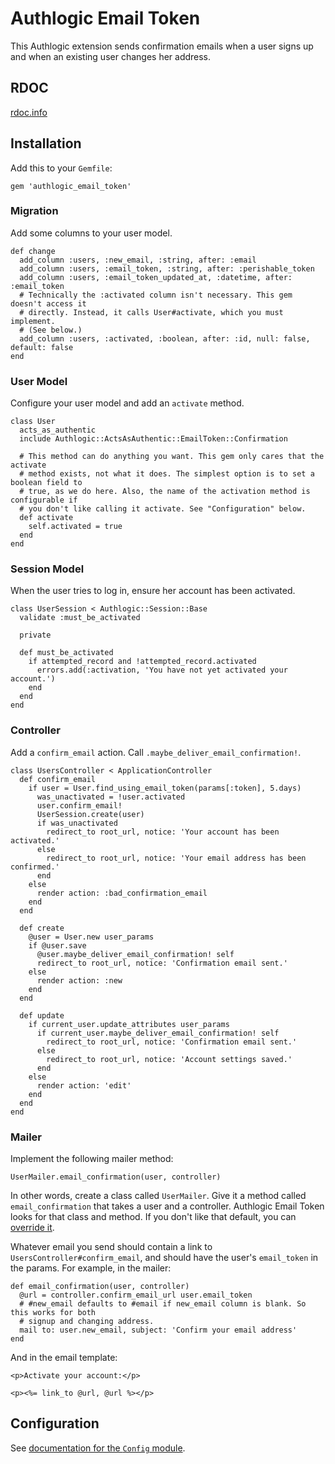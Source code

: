 # Authlogic Email Token

This Authlogic extension sends confirmation emails when a user signs up and when an
existing user changes her address.

## RDOC

[rdoc.info](http://rdoc.info/github/jarrett/authlogic_email_token/master/index)

## Installation

Add this to your `Gemfile`:

    gem 'authlogic_email_token'

### Migration

Add some columns to your user model.

    def change
      add_column :users, :new_email, :string, after: :email
      add_column :users, :email_token, :string, after: :perishable_token
      add_column :users, :email_token_updated_at, :datetime, after: :email_token
      # Technically the :activated column isn't necessary. This gem doesn't access it
      # directly. Instead, it calls User#activate, which you must implement.
      # (See below.)
      add_column :users, :activated, :boolean, after: :id, null: false, default: false
    end

### User Model

Configure your user model and add an `activate` method.
  
    class User
      acts_as_authentic
      include Authlogic::ActsAsAuthentic::EmailToken::Confirmation
      
      # This method can do anything you want. This gem only cares that the activate
      # method exists, not what it does. The simplest option is to set a boolean field to
      # true, as we do here. Also, the name of the activation method is configurable if
      # you don't like calling it activate. See "Configuration" below.
      def activate
        self.activated = true
      end
    end

### Session Model
	
When the user tries to log in, ensure her account has been activated.
	
    class UserSession < Authlogic::Session::Base
      validate :must_be_activated
  
      private
  
      def must_be_activated
        if attempted_record and !attempted_record.activated
          errors.add(:activation, 'You have not yet activated your account.')
        end
      end
    end

### Controller

Add a `confirm_email` action. Call `.maybe_deliver_email_confirmation!`.

    class UsersController < ApplicationController
      def confirm_email
        if user = User.find_using_email_token(params[:token], 5.days)
          was_unactivated = !user.activated
          user.confirm_email!
          UserSession.create(user)
          if was_unactivated
            redirect_to root_url, notice: 'Your account has been activated.'
          else
            redirect_to root_url, notice: 'Your email address has been confirmed.'
          end
        else
          render action: :bad_confirmation_email
        end
      end
      
      def create
        @user = User.new user_params
        if @user.save
          @user.maybe_deliver_email_confirmation! self
          redirect_to root_url, notice: 'Confirmation email sent.'
        else
          render action: :new
        end
      end
      
      def update
        if current_user.update_attributes user_params
          if current_user.maybe_deliver_email_confirmation! self
            redirect_to root_url, notice: 'Confirmation email sent.'
          else
            redirect_to root_url, notice: 'Account settings saved.'
          end
        else
          render action: 'edit'
        end
      end
    end

### Mailer

Implement the following mailer method:

    UserMailer.email_confirmation(user, controller)

In other words, create a class called `UserMailer`. Give it a method called
`email_confirmation` that takes a user and a controller. Authlogic Email Token looks for
that class and method. If you don't like that default, you can
[override it](http://rdoc.info/github/jarrett/authlogic_email_token/master/Authlogic/ActsAsAuthentic/EmailToken/Confirmation#maybe_deliver_email_confirmation!-instance_method).

Whatever email you send should contain a link to `UsersController#confirm_email`, and
should have the user's `email_token` in the params. For example, in the mailer:

    def email_confirmation(user, controller)
      @url = controller.confirm_email_url user.email_token
      # #new_email defaults to #email if new_email column is blank. So this works for both
      # signup and changing address.
      mail to: user.new_email, subject: 'Confirm your email address'
    end

And in the email template:
    
    <p>Activate your account:</p>
    
    <p><%= link_to @url, @url %></p>

## Configuration

See [documentation for the `Config` module](http://rdoc.info/github/jarrett/authlogic_email_token/master/Authlogic/ActsAsAuthentic/EmailToken/Config).